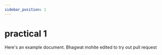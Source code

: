 ```yaml
---
sidebar_position: 1
---
```


# practical 1

Here's an example document.
Bhagwat mohite edited to try out pull request
